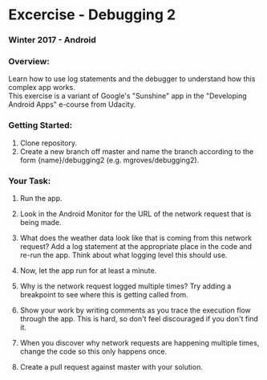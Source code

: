 # Excercise - Debugging 2
### Winter 2017 - Android

### Overview:
Learn how to use log statements and the debugger to understand how this complex app works.
<br>
This exercise is a variant of Google's "Sunshine" app in the "Developing Android Apps" e-course from Udacity.

### Getting Started:

1. Clone repository.
2. Create a new branch off master and name the branch according to the form {name}/debugging2 (e.g. mgroves/debugging2).

### Your Task:

1. Run the app.
2. Look in the Android Monitor for the URL of the network request that is being made.
3. What does the weather data look like that is coming from this network request?  Add a log statement at the appropriate place in the code and re-run the app.  Think about what logging level this should use.


4. Now, let the app run for at least a minute.
5. Why is the network request logged multiple times?  Try adding a breakpoint to see where this is getting called from.
6. Show your work by writing comments as you trace the execution flow through the app.  This is hard, so don't feel discouraged if you don't find it.
7. When you discover why network requests are happening multiple times, change the code so this only happens once.
8. Create a pull request against master with your solution.
